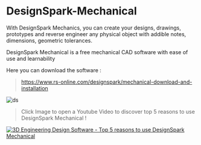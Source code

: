 # DesignSpark-Mechanical

With DesignSpark Mechanics, you can create your designs, drawings, 
prototypes and reverse engineer any physical object with addible notes, dimensions, geometric tolerances.     

DesignSpark Mechanical is a free mechanical CAD software with ease of use and learnability

Here you can download the software : 

>https://www.rs-online.com/designspark/mechanical-download-and-installation

![ds](https://cloud.githubusercontent.com/assets/24646925/24878549/4790a9c2-1e3c-11e7-9799-923d99029027.jpg)


>Click Image to open a Youtube Video to discover top 5 reasons to use DesignSpark Mechanical !

[![3D Engineering Design Software - Top 5 reasons to use DesignSpark Mechanical](https://cloud.githubusercontent.com/assets/24646925/24894215/7ec07f44-1e91-11e7-8cdc-a5e2bd515fdf.jpg)](https://www.youtube.com/watch?v=GZ9K6mtnV2Q "3D Engineering Design Software - Top 5 reasons to use DesignSpark Mechanical")  

